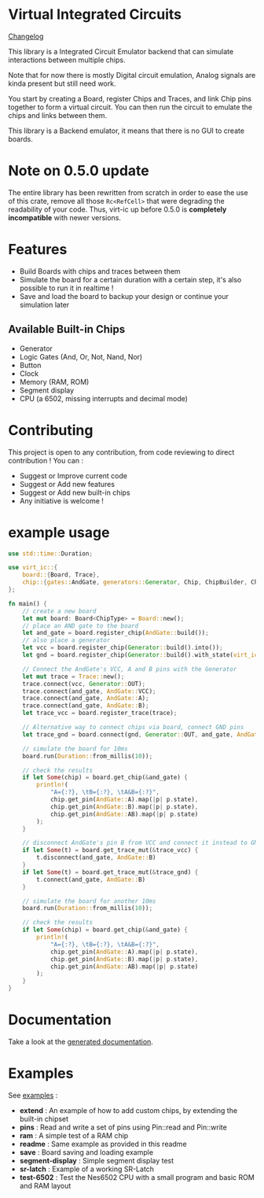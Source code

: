 # Virtual Integrated Circuits

[Changelog](https://github.com/VincentFoulon80/virt-ic/releases)

This library is a Integrated Circuit Emulator backend that can simulate interactions between multiple chips.

Note that for now there is mostly Digital circuit emulation, Analog signals are kinda present but still need work.

You start by creating a Board, register Chips and Traces, and link Chip pins together to form a virtual circuit.
You can then run the circuit to emulate the chips and links between them.

This library is a Backend emulator, it means that there is no GUI to create boards.

# Note on 0.5.0 update

The entire library has been rewritten from scratch in order to ease the use of this crate, remove all those `Rc<RefCell>` that were degrading the readability of your code. Thus, virt-ic up before 0.5.0 is **completely incompatible** with newer versions.

# Features

- Build Boards with chips and traces between them
- Simulate the board for a certain duration with a certain step, it's also possible to run it in realtime !
- Save and load the board to backup your design or continue your simulation later

## Available Built-in Chips

- Generator
- Logic Gates (And, Or, Not, Nand, Nor)
- Button
- Clock
- Memory (RAM, ROM)
- Segment display
- CPU (a 6502, missing interrupts and decimal mode)

# Contributing

This project is open to any contribution, from code reviewing to direct contribution !
You can :
- Suggest or Improve current code
- Suggest or Add new features
- Suggest or Add new built-in chips
- Any initiative is welcome !

# example usage 

```rust
use std::time::Duration;

use virt_ic::{
    board::{Board, Trace},
    chip::{gates::AndGate, generators::Generator, Chip, ChipBuilder, ChipType},
};

fn main() {
    // create a new board
    let mut board: Board<ChipType> = Board::new();
    // place an AND gate to the board
    let and_gate = board.register_chip(AndGate::build());
    // also place a generator
    let vcc = board.register_chip(Generator::build().into());
    let gnd = board.register_chip(Generator::build().with_state(virt_ic::State::Low).into());

    // Connect the AndGate's VCC, A and B pins with the Generator
    let mut trace = Trace::new();
    trace.connect(vcc, Generator::OUT);
    trace.connect(and_gate, AndGate::VCC);
    trace.connect(and_gate, AndGate::A);
    trace.connect(and_gate, AndGate::B);
    let trace_vcc = board.register_trace(trace);

    // Alternative way to connect chips via board, connect GND pins
    let trace_gnd = board.connect(gnd, Generator::OUT, and_gate, AndGate::GND);

    // simulate the board for 10ms
    board.run(Duration::from_millis(10));

    // check the results
    if let Some(chip) = board.get_chip(&and_gate) {
        println!(
            "A={:?}, \tB={:?}, \tA&B={:?}",
            chip.get_pin(AndGate::A).map(|p| p.state),
            chip.get_pin(AndGate::B).map(|p| p.state),
            chip.get_pin(AndGate::AB).map(|p| p.state)
        );
    }

    // disconnect AndGate's pin B from VCC and connect it instead to GND
    if let Some(t) = board.get_trace_mut(&trace_vcc) {
        t.disconnect(and_gate, AndGate::B)
    }
    if let Some(t) = board.get_trace_mut(&trace_gnd) {
        t.connect(and_gate, AndGate::B)
    }

    // simulate the board for another 10ms
    board.run(Duration::from_millis(10));

    // check the results
    if let Some(chip) = board.get_chip(&and_gate) {
        println!(
            "A={:?}, \tB={:?}, \tA&B={:?}",
            chip.get_pin(AndGate::A).map(|p| p.state),
            chip.get_pin(AndGate::B).map(|p| p.state),
            chip.get_pin(AndGate::AB).map(|p| p.state)
        );
    }
}
```

# Documentation

Take a look at the [generated documentation](https://docs.rs/virt-ic/).

# Examples

See [examples](https://github.com/VincentFoulon80/virt-ic/tree/master/examples) :
- **extend** : An example of how to add custom chips, by extending the built-in chipset
- **pins** : Read and write a set of pins using Pin::read and Pin::write
- **ram** : A simple test of a RAM chip
- **readme** : Same example as provided in this readme
- **save** : Board saving and loading example
- **segment-display** : Simple segment display test
- **sr-latch** : Example of a working SR-Latch
- **test-6502** : Test the Nes6502 CPU with a small program and basic ROM and RAM layout

